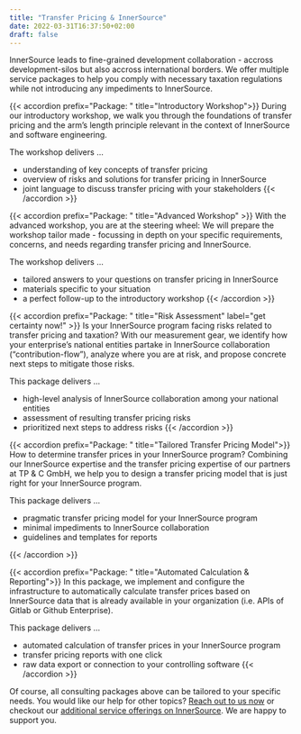 ```yaml
---
title: "Transfer Pricing & InnerSource"
date: 2022-03-31T16:37:50+02:00
draft: false
---
```

  
InnerSource leads to fine-grained development collaboration - accross development-silos but also accross international borders. We offer multiple service packages to help you comply with necessary taxation regulations while not introducing any impediments to InnerSource.

{{< accordion prefix="Package: " title="Introductory Workshop">}}
During our introductory workshop, we walk you through the foundations of transfer pricing and the arm’s length principle relevant in the context of InnerSource and software engineering.

The workshop delivers …
- understanding of key concepts of transfer pricing
- overview of risks and solutions for transfer pricing in InnerSource
- joint language to discuss transfer pricing with your stakeholders
{{< /accordion >}}

{{< accordion prefix="Package: " title="Advanced Workshop" >}}
With the advanced workshop, you are at the steering wheel: We will prepare the workshop tailor made - focussing in depth on your specific requirements,  concerns, and needs regarding transfer pricing and InnerSource.

The workshop delivers …
- tailored answers to your questions on transfer pricing in InnerSource
- materials specific to your situation
- a perfect follow-up to the introductory workshop
{{< /accordion >}}

{{< accordion prefix="Package: " title="Risk Assessment" label="get certainty now!" >}}
Is your InnerSource program facing risks related to transfer pricing and taxation? With our measurement gear, we identify how your enterprise’s national entities partake in InnerSource collaboration (“contribution-flow”), analyze where you are at risk, and propose concrete next steps to mitigate those risks.

This package delivers …
- high-level analysis of InnerSource collaboration among your national entities
- assessment of resulting transfer pricing risks
- prioritized next steps to address risks
{{< /accordion >}}

{{< accordion prefix="Package: " title="Tailored Transfer Pricing Model">}}
How to determine transfer prices in your InnerSource program? Combining our InnerSource expertise and the transfer pricing expertise of our partners at TP & C GmbH, we help you to design a transfer pricing model that is just right for your InnerSource program.

This package delivers …
- pragmatic transfer pricing model for your InnerSource program
- minimal impediments to InnerSource collaboration
- guidelines and templates for reports

{{< /accordion >}}

{{< accordion prefix="Package: " title="Automated Calculation & Reporting">}}
In this package, we implement and configure the infrastructure to automatically calculate transfer prices based on InnerSource data that is already available in your organization (i.e. APIs of Gitlab or Github Enterprise).

This package delivers …
- automated calculation of transfer prices in your InnerSource program
- transfer pricing reports with one click
- raw data export or connection to your controlling software
{{< /accordion >}}

Of course, all consulting packages above can be tailored to your specific needs. You would like our help for other topics? [Reach out to us now](mailto:mail@caprarodorner.de) or checkout our [additional service offerings on InnerSource](/services). We are happy to support you.
